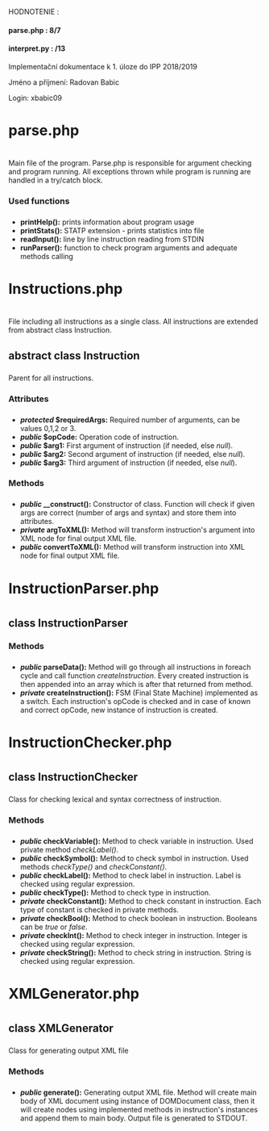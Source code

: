 HODNOTENIE : 
#### parse.php : 8/7
#### interpret.py : /13

Implementační dokumentace k 1. úloze do IPP 2018/2019

Jméno a příjmení: Radovan Babic

Login: xbabic09


# parse.php <h1>
Main file of the program. Parse.php is responsible for argument checking and program running.
All exceptions thrown while program is running are handled in a try/catch block.
### Used functions <h3>
* **printHelp():**              prints information about program usage
* **printStats():**             STATP extension - prints statistics into file
* **readInput():**              line by line instruction reading from STDIN
* **runParser():**              function to check program arguments and adequate methods calling


# Instructions.php <h1>
File including all instructions as a single class. All instructions are extended from abstract class Instruction.

## abstract class Instruction <h3>
Parent for all instructions.

### Attributes <h3>
* ***protected* $requiredArgs:**  Required number of arguments, can be values 0,1,2 or 3.
* ***public* $opCode:**           Operation code of instruction.
* ***public* $arg1:**             First argument of instruction (if needed, else *null*).
* ***public* $arg2:**             Second argument of instruction (if needed, else *null*).
* ***public* $arg3:**             Third argument of instruction (if needed, else *null*).

### Methods <h3>
* ***public* __construct():**     Constructor of class. Function will check if given args are correct (number of args and syntax)
                                  and store them into attributes.
* ***private* argToXML():**       Method will transform instruction's argument into XML node for final output XML file.
* ***public* convertToXML():**    Method will transform instruction into XML node for final output XML file.

# InstructionParser.php <h1>

##  class InstructionParser <h3>

### Methods <h3>
* ***public* parseData():**       Method will go through all instructions in foreach cycle and call function *createInstruction*.
                                  Every created instruction is then appended into an array which is after that returned from method.      
* ***private* createInstruction():**    FSM (Final State Machine) implemented as a switch. Each instruction's opCode is checked and in case of 
                                  known and correct opCode, new instance of instruction is created.

# InstructionChecker.php <h1>

##  class InstructionChecker <h3>

Class for checking lexical and syntax correctness of instruction.

### Methods <h3>
* ***public* checkVariable():**   Method to check variable in instruction. Used private method *checkLabel()*.
* ***public* checkSymbol():**     Method to check symbol in instruction. Used methods *checkType()* and *checkConstant()*.
* ***public* checkLabel():**      Method to check label in instruction. Label is checked using regular expression.
* ***public* checkType():**       Method to check type in instruction.
* ***private* checkConstant():**  Method to check constant in instruction. Each type of constant is checked in private methods.
* ***private* checkBool():**      Method to check boolean in instruction. Booleans can be *true* or *false*.
* ***private* checkInt():**       Method to check integer in instruction. Integer is checked using regular expression.
* ***private* checkString():**    Method to check string in instruction. String is checked using regular expression.

# XMLGenerator.php <h1>

##  class XMLGenerator <h3>

Class for generating output XML file

### Methods <h3>
* ***public* generate():**        Generating output XML file. Method will create main body of XML document using instance of DOMDocument class,
                                  then it will create nodes using implemented methods in instruction's instances and append them to main body.
                                  Output file is generated to STDOUT.
